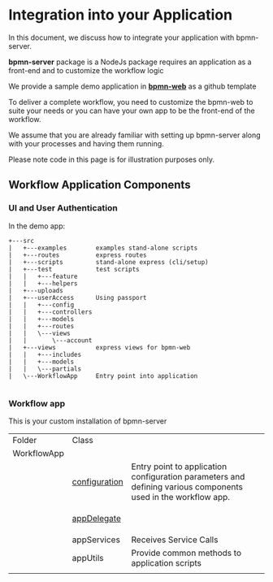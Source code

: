 # Integration into your Application
In this document, we discuss how to integrate your application with bpmn-server.

**bpmn-server** package is a NodeJs package requires an application as a front-end and to customize the workflow logic

We provide a sample demo application in **[bpmn-web](https://github.com/bpmnServer/bpmn-web)** as a github template

To deliver a complete workflow, you need to customize the bpmn-web to suite your needs or you can have your own app to be the front-end of the workflow.

We assume that you are already familiar with setting up bpmn-server along with your processes and having them running.

Please note code in this page is for illustration purposes only.

## Workflow Application Components

### UI and User Authentication

In the demo app:

```
+---src
|   +---examples        examples stand-alone scripts
|   +---routes          express routes 
|   +---scripts         stand-alone express (cli/setup)
|   +---test            test scripts
|   |   +---feature
|   |   +---helpers
|   +---uploads
|   +---userAccess      Using passport
|   |   +---config
|   |   +---controllers
|   |   +---models
|   |   +---routes
|   |   \---views
|   |       \---account
|   +---views           express views for bpmn-web
|   |   +---includes
|   |   +---models
|   |   \---partials
|   \---WorkflowApp     Entry point into application 
        
```

### Workflow app

This is your custom installation of bpmn-server 

<table>
<tr><td>Folder    </td><td>Class    </td><td>   </td></tr>
<tr><td>WorkflowApp    </td><td>    </td><td>   </td></tr>
<tr><td>    </td><td>

[configuration](api/classes/Configuration.md)

</td><td>
Entry point to application configuration parameters and defining various components used in the workflow app.


</td></tr>
<tr><td>    </td><td>

[appDelegate](api/classes/DefaultAppDelegate.md)

</td><td>   </td></tr>
<tr><td>    </td><td>appServices</td><td>Receives Service Calls  </td></tr>
<tr><td>    </td><td>appUtils</td><td>Provide common methods to application scripts   </td></tr>
<tr><td>    </td><td>    </td><td>   </td></tr>
</table>


